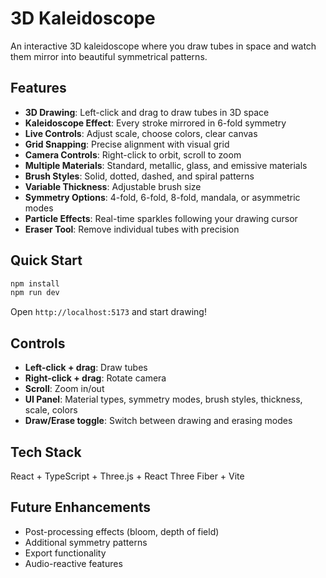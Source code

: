 # 3D Kaleidoscope

An interactive 3D kaleidoscope where you draw tubes in space and watch them mirror into beautiful symmetrical patterns.

## Features

- **3D Drawing**: Left-click and drag to draw tubes in 3D space
- **Kaleidoscope Effect**: Every stroke mirrored in 6-fold symmetry  
- **Live Controls**: Adjust scale, choose colors, clear canvas
- **Grid Snapping**: Precise alignment with visual grid
- **Camera Controls**: Right-click to orbit, scroll to zoom
- **Multiple Materials**: Standard, metallic, glass, and emissive materials
- **Brush Styles**: Solid, dotted, dashed, and spiral patterns
- **Variable Thickness**: Adjustable brush size
- **Symmetry Options**: 4-fold, 6-fold, 8-fold, mandala, or asymmetric modes
- **Particle Effects**: Real-time sparkles following your drawing cursor
- **Eraser Tool**: Remove individual tubes with precision

## Quick Start

```bash
npm install
npm run dev
```

Open `http://localhost:5173` and start drawing!

## Controls

- **Left-click + drag**: Draw tubes
- **Right-click + drag**: Rotate camera  
- **Scroll**: Zoom in/out
- **UI Panel**: Material types, symmetry modes, brush styles, thickness, scale, colors
- **Draw/Erase toggle**: Switch between drawing and erasing modes

## Tech Stack

React + TypeScript + Three.js + React Three Fiber + Vite

## Future Enhancements

- Post-processing effects (bloom, depth of field)
- Additional symmetry patterns
- Export functionality
- Audio-reactive features 